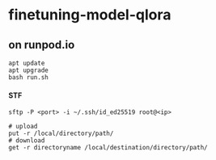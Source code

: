 # finetuning-model-qlora

## on runpod.io
``` 
apt update 
apt upgrade
bash run.sh
```
#### STF
```
sftp -P <port> -i ~/.ssh/id_ed25519 root@<ip>

# upload
put -r /local/directory/path/ 
# download
get -r directoryname /local/destination/directory/path/ 
```
